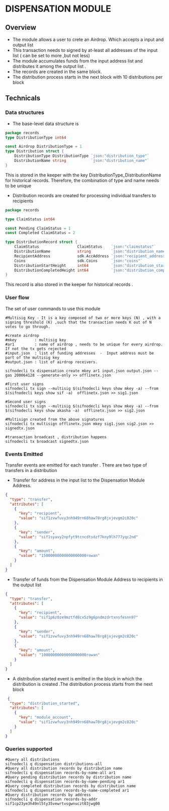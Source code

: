 # DISPENSATION MODULE

## Overview
- The module allows a user to crete an Airdrop. Which accepts a input and output list 
- This transaction needs to signed by at-least all addresses of the input list ( can be set to more ,but not less)
- The module accumulates  funds from  the input address list and distributes it among the output list .
- The records are created in the same block.
- The distribution process starts in the next block with 10 distributions per block


## Technicals 
### Data structures
 - The base-level data structure is 
```go
package records
type DistributionType int64

const Airdrop DistributionType = 1
type Distribution struct {
    DistributionType DistributionType `json:"distribution_type"`
    DistributionName string           `json:"distribution_name"`
}
```
This is stored in the keeper with the key DistributionType_DistributionName for historical records. Therefore, the combination of type and name needs to be unique

- Distribution records are created for processing individual transfers to recipients

```go
package records

type ClaimStatus int64

const Pending ClaimStatus = 1
const Completed ClaimStatus = 2

type DistributionRecord struct {
	ClaimStatus                 ClaimStatus    `json:"claimstatus"`
	DistributionName            string         `json:"distribution_name"`
	RecipientAddress            sdk.AccAddress `json:"recipient_address"`
	Coins                       sdk.Coins      `json:"coins"`
	DistributionStartHeight     int64          `json:"distribution_start_height"`
	DistributionCompletedHeight int64          `json:"distribution_completed_height"`
}
```
This record is also stored in the keeper for historical records .

### User flow 
 The set of user commands to use this module 
```shell
#Multisig Key - It is a key composed of two or more keys (N) , with a signing threshold (K) ,such that the transaction needs K out of N votes to go through.

#create airdrop
#mkey        : multisig key
#ar1         : name of airdrop , needs to be unique for every airdrop. If not the tx gets rejected
#input.json  : list of funding addresses  -  Input address must be part of the multisig key
#output.json : list of airdrop receivers.

sifnodecli tx dispensation create mkey ar1 input.json output.json --gas 200064128 --generate-only >> offlinetx.json

#First user signs
sifnodecli tx sign --multisig $(sifnodecli keys show mkey -a) --from $(sifnodecli keys show sif -a)  offlinetx.json >> sig1.json

#Second user signs
sifnodecli tx sign --multisig $(sifnodecli keys show mkey -a) --from $(sifnodecli keys show akasha -a)  offlinetx.json >> sig2.json

#Multisign created from the above signatures
sifnodecli tx multisign offlinetx.json mkey sig1.json sig2.json >> signedtx.json

#transaction broadcast , distribution happens
sifnodecli tx broadcast signedtx.json
```

### Events Emitted 
Transfer events are emitted for each transfer . There are two type of transfers in a distribution
- Transfer for address in the input list to the Dispensation Module Address.

```json
{
  "type": "transfer",
  "attributes": [
    {
      "key": "recipient",
      "value": "sif1zvwfuvy3nh949rn68haw78rg8jxjevgm2c820c"
    },
    {
      "key": "sender",
      "value": "sif1syavy2npfyt9tcncdtsdzf7kny9lh777yqc2nd"
    },
    {
      "key": "amount",
      "value": "15000000000000000000rowan"
    }
  ]
}
```
- Transfer of funds from the Dispensation Module Address to recipients in the output list
```json
{
  "type": "transfer",
  "attributes": [
    {
      "key": "recipient",
      "value": "sif1p6z0ze9mztfd8cx5z9g6pndmzdrtxnsfesnn97"
    },
    {
      "key": "sender",
      "value": "sif1zvwfuvy3nh949rn68haw78rg8jxjevgm2c820c"
    },
    {
      "key": "amount",
      "value": "10000000000000000000rowan"
    }
  ]
}
```


- A distribution started event is emitted in the block in which the distribution is created .The distribution process starts from the next block
```json
 {
  "type": "distribution_started",
  "attributes": [
    {
      "key": "module_account",
      "value": "sif1zvwfuvy3nh949rn68haw78rg8jxjevgm2c820c"
    }
  ]
}
```


### Queries supported
```shell
#Query all distributions
sifnodecli q dispensation distributions-all
#Query all distribution records by distribution name 
sifnodecli q dispensation records-by-name-all ar1
#Query pending distribution records by distribution name 
sifnodecli q dispensation records-by-name-pending ar1
#Query completed distribution records by distribution name
sifnodecli q dispensation records-by-name-completed ar1
#Query distribution records by address
sifnodecli q dispensation records-by-addr sif1cp23ye3h49nl5ty35vewrtvsgwnuczt03jwg00
```
